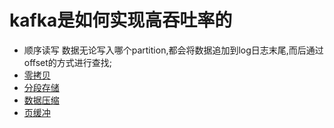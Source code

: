 # kafka是如何实现高吞吐率的
  - 顺序读写 数据无论写入哪个partition,都会将数据追加到log日志末尾,而后通过offset的方式进行查找;
  - [零拷贝](18.kafka的零拷贝(世纪魅族面试题))
  - [分段存储](3.请简述kafka的文件存储机制或kafka的存储方案(1).md)
  - [数据压缩](3.请简述kafka的文件存储机制或kafka的存储方案(1).md)
  - [页缓冲](17.解释什么是kafka的页缓冲PageCache※※)